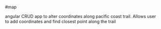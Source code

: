 #map

angular CRUD app to alter coordinates along pacific coast trail. Allows user to add coordinates and find closest point along the trail
